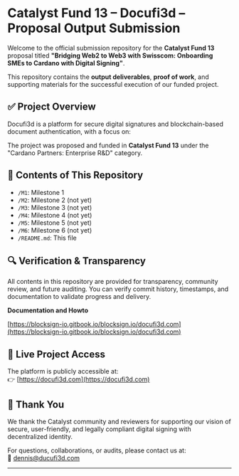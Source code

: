 # Catalyst Fund 13 – Docufi3d – Proposal Output Submission

Welcome to the official submission repository for the **Catalyst Fund 13** proposal titled **"Bridging Web2 to Web3 with Swisscom: Onboarding SMEs to Cardano with Digital Signing"**.

This repository contains the **output deliverables**, **proof of work**, and supporting materials for the successful execution of our funded project.

## ✅ Project Overview

Docufi3d is a platform for secure digital signatures and blockchain-based document authentication, with a focus on:

The project was proposed and funded in **Catalyst Fund 13** under the "Cardano Partners: Enterprise R&D" category.

## 📂 Contents of This Repository

- `/M1`: Milestone 1
- `/M2`: Milestone 2 (not yet)
- `/M3`: Milestone 3 (not yet)
- `/M4`: Milestone 4 (not yet)
- `/M5`: Milestone 5 (not yet)
- `/M6`: Milestone 6 (not yet)
- `/README.md`: This file

## 🔍 Verification & Transparency

All contents in this repository are provided for transparency, community review, and future auditing. You can verify commit history, timestamps, and documentation to validate progress and delivery.

**Documentation and Howto**

[https://blocksign-io.gitbook.io/blocksign.io/docufi3d.com](https://blocksign-io.gitbook.io/blocksign.io/docufi3d.com)

## 🔗 Live Project Access

The platform is publicly accessible at:  
👉 [https://docufi3d.com](https://docufi3d.com)

## 🤝 Thank You

We thank the Catalyst community and reviewers for supporting our vision of secure, user-friendly, and legally compliant digital signing with decentralized identity.

For questions, collaborations, or audits, please contact us at:  
📧 dennis@ducufi3d.com

---


